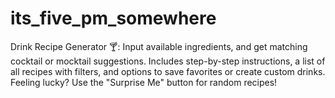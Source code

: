 # its_five_pm_somewhere
Drink Recipe Generator 🍸: Input available ingredients, and get matching cocktail or mocktail suggestions. Includes step-by-step instructions, a list of all recipes with filters, and options to save favorites or create custom drinks. Feeling lucky? Use the "Surprise Me" button for random recipes!
